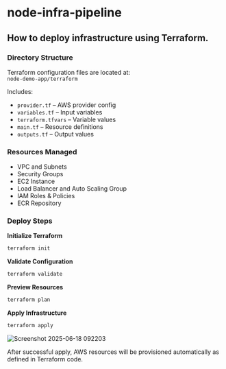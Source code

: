 # node-infra-pipeline

## How to deploy infrastructure using Terraform.

### Directory Structure

Terraform configuration files are located at:  
`node-demo-app/terraform`

Includes:
- `provider.tf` – AWS provider config  
- `variables.tf` – Input variables  
- `terraform.tfvars` – Variable values  
- `main.tf` – Resource definitions  
- `outputs.tf` – Output values  

### Resources Managed
- VPC and Subnets  
- Security Groups  
- EC2 Instance  
- Load Balancer and Auto Scaling Group  
- IAM Roles & Policies  
- ECR Repository  

### Deploy Steps

**Initialize Terraform**  
```bash
terraform init
```

**Validate Configuration**  
```bash
terraform validate
```

**Preview Resources**  
```bash
terraform plan
```

**Apply Infrastructure**  
```bash
terraform apply
```

![Screenshot 2025-06-18 092203](https://github.com/user-attachments/assets/03bc19d6-0efa-440a-a4e9-2bb1d5c82e27)

After successful apply, AWS resources will be provisioned automatically as defined in  Terraform code.



  
